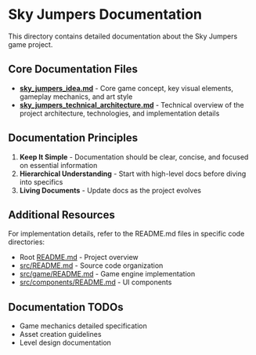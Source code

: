 # Sky Jumpers Documentation

This directory contains detailed documentation about the Sky Jumpers game project.

## Core Documentation Files

- [**sky_jumpers_idea.md**](./sky_jumpers_idea.md) - Core game concept, key visual elements, gameplay mechanics, and art style
- [**sky_jumpers_technical_architecture.md**](./sky_jumpers_technical_architecture.md) - Technical overview of the project architecture, technologies, and implementation details

## Documentation Principles

1. **Keep It Simple** - Documentation should be clear, concise, and focused on essential information
2. **Hierarchical Understanding** - Start with high-level docs before diving into specifics
3. **Living Documents** - Update docs as the project evolves

## Additional Resources

For implementation details, refer to the README.md files in specific code directories:

- Root [README.md](../README.md) - Project overview
- [src/README.md](../src/README.md) - Source code organization 
- [src/game/README.md](../src/game/README.md) - Game engine implementation
- [src/components/README.md](../src/components/README.md) - UI components

## Documentation TODOs

- Game mechanics detailed specification
- Asset creation guidelines
- Level design documentation 
